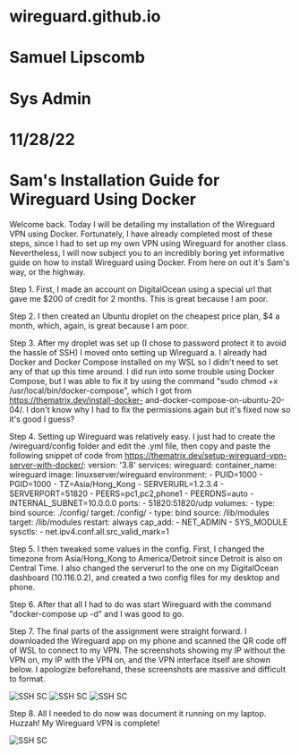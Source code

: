 # wireguard.github.io
# Samuel Lipscomb
# Sys Admin
# 11/28/22
# Sam's Installation Guide for Wireguard Using Docker

Welcome back. Today I will be detailing my installation of the Wireguard VPN using Docker. Fortunately, I have already completed most of these steps, since I had to set up my own VPN using Wireguard for another class. Nevertheless, I will now subject you to an incredibly boring yet informative guide on how to install Wireguard using Docker. From here on out it's Sam's way, or the highway.

Step 1. First, I made an account on DigitalOcean using a special url that gave me $200 of credit for 2 months. This is great because I am poor.

Step 2. I then created an Ubuntu droplet on the cheapest price plan, $4 a month, which, again, is great because I am poor.

Step 3. After my droplet was set up (I chose to password protect it to avoid the hassle of SSH) I moved onto setting up Wireguard
    a. I already had Docker and Docker Compose installed on my WSL so I didn't need to set any of that up this time around. I did run into some trouble using Docker        Compose, but I was able to fix it by using the command "sudo chmod +x /usr/local/bin/docker-compose", which I got from https://thematrix.dev/install-docker-        and-docker-compose-on-ubuntu-20-04/. I don't know why I had to fix the permissions again but it's fixed now so it's good I guess?
  
Step 4. Setting up Wireguard was relatively easy. I just had to create the /wireguard/config folder and edit the .yml file, then copy and paste the following snippet of code from https://thematrix.dev/setup-wireguard-vpn-server-with-docker/:
version: '3.8'
services:
  wireguard:
    container_name: wireguard
    image: linuxserver/wireguard
    environment:
      - PUID=1000
      - PGID=1000
      - TZ=Asia/Hong_Kong
      - SERVERURL=1.2.3.4
      - SERVERPORT=51820
      - PEERS=pc1,pc2,phone1
      - PEERDNS=auto
      - INTERNAL_SUBNET=10.0.0.0
    ports:
      - 51820:51820/udp
    volumes:
      - type: bind
        source: ./config/
        target: /config/
      - type: bind
        source: /lib/modules
        target: /lib/modules
    restart: always
    cap_add:
      - NET_ADMIN
      - SYS_MODULE
    sysctls:
      - net.ipv4.conf.all.src_valid_mark=1

Step 5. I then tweaked some values in the config. First, I changed the timezone from Asia/Hong_Kong to America/Detroit since Detroit is also on Central Time. I also changed the serverurl to the one on my DigitalOcean dashboard (10.116.0.2), and created a two config files for my desktop and phone.

Step 6. After that all I had to do was start Wireguard with the command "docker-compose up -d" and I was good to go.

Step 7. The final parts of the assignment were straight forward. I downloaded the Wireguard app on my phone and scanned the QR code off of WSL to connect to my VPN. The screenshots showing my IP without the VPN on, my IP with the VPN on, and the VPN interface itself are shown below. I apologize beforehand, these screenshots are massive and difficult to format.

![SSH SC](docs/assets/wireguard_no_vpn.jpg)
![SSH SC](docs/assets/wireguard_with_vpn.jpg)
![SSH SC](docs/assets/wireguard_phone_interface.jpg)

Step 8. All I needed to do now was document it running on my laptop. Huzzah! My Wireguard VPN is complete!

![SSH SC](docs/assets/wireguard_laptop.png)
